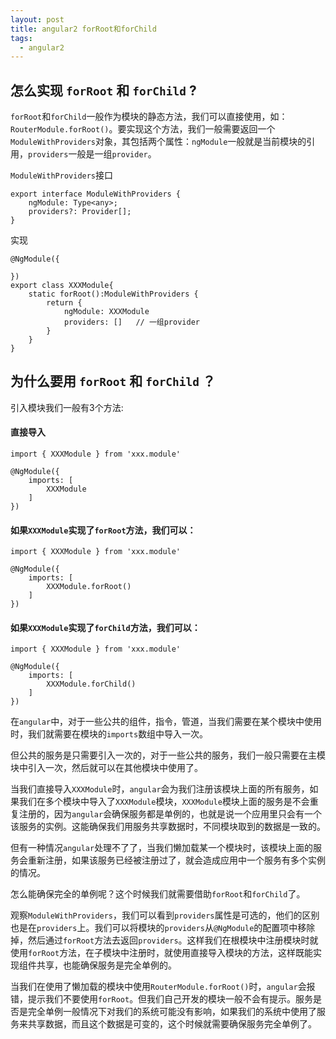 ```yaml
---
layout: post
title: angular2 forRoot和forChild
tags:
  - angular2
---
```



## 怎么实现 `forRoot` 和 `forChild` ?
`forRoot`和`forChild`一般作为模块的静态方法，我们可以直接使用，如：`RouterModule.forRoot()`。要实现这个方法，我们一般需要返回一个`ModuleWithProviders`对象，其包括两个属性：`ngModule`一般就是当前模块的引用，`providers`一般是一组`provider`。

`ModuleWithProviders`接口

```
export interface ModuleWithProviders {
    ngModule: Type<any>;
    providers?: Provider[];
}
```

实现

```
@NgModule({

})
export class XXXModule{
    static forRoot():ModuleWithProviders {
        return {
            ngModule: XXXModule
            providers: []   // 一组provider
        }
    }
}
```

## 为什么要用 `forRoot` 和 `forChild` ？
引入模块我们一般有3个方法:
#### 直接导入
```
import { XXXModule } from 'xxx.module'

@NgModule({
    imports: [
        XXXModule
    ]
})
```

#### 如果`XXXModule`实现了`forRoot`方法，我们可以：
```
import { XXXModule } from 'xxx.module'

@NgModule({
    imports: [
        XXXModule.forRoot()
    ]
})
```

#### 如果`XXXModule`实现了`forChild`方法，我们可以：
```
import { XXXModule } from 'xxx.module'

@NgModule({
    imports: [
        XXXModule.forChild()
    ]
})
```

在`angular`中，对于一些公共的组件，指令，管道，当我们需要在某个模块中使用时，我们就需要在模块的`imports`数组中导入一次。

但公共的服务是只需要引入一次的，对于一些公共的服务，我们一般只需要在主模块中引入一次，然后就可以在其他模块中使用了。

当我们直接导入`XXXModule`时，`angular`会为我们注册该模块上面的所有服务，如果我们在多个模块中导入了`XXXModule`模块，`XXXModule`模块上面的服务是不会重复注册的，因为`angular`会确保服务都是单例的，也就是说一个应用里只会有一个该服务的实例。这能确保我们用服务共享数据时，不同模块取到的数据是一致的。

但有一种情况`angular`处理不了了，当我们懒加载某一个模块时，该模块上面的服务会重新注册，如果该服务已经被注册过了，就会造成应用中一个服务有多个实例的情况。

怎么能确保完全的单例呢？这个时候我们就需要借助`forRoot`和`forChild`了。

观察`ModuleWithProviders`，我们可以看到`providers`属性是可选的，他们的区别也是在`providers`上。我们可以将模块的`providers`从`@NgModule`的配置项中移除掉，然后通过`forRoot`方法去返回`providers`。这样我们在根模块中注册模块时就使用`forRoot`方法，在子模块中注册时，就使用直接导入模块的方法，这样既能实现组件共享，也能确保服务是完全单例的。

当我们在使用了懒加载的模块中使用`RouterModule.forRoot()`时，`angular`会报错，提示我们不要使用`forRoot`。但我们自己开发的模块一般不会有提示。服务是否是完全单例一般情况下对我们的系统可能没有影响，如果我们的系统中使用了服务来共享数据，而且这个数据是可变的，这个时候就需要确保服务完全单例了。
